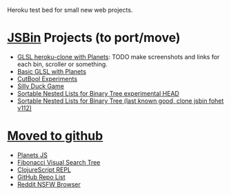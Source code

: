 Heroku test bed for small new web projects.

# [JSBin](http://jsbin.com/) Projects (to port/move)

 - [GLSL heroku-clone with Planets](http://jsbin.com/gefuv/edit): TODO make screenshots and links for each bin, scroller or something.
 - [Basic GLSL with Planets](http://jsbin.com/aCEcohi/edit)
 - [CutBool Experiments](http://jsbin.com/UfAnonA/edit)
 - [Silly Duck Game](http://jsbin.com/uCIGelO/edit)
 - [Sortable Nested Lists for Binary Tree experimental HEAD](http://jsbin.com/fohet/edit)
 - [Sortable Nested Lists for Binary Tree (last known good, clone jsbin fohet v112)](http://jsbin.com/larim/1/edit)

# [Moved to github](http://coffee-test-emh.herokuapp.com/)
 - [Planets JS](http://jsbin.com/ayemum/edit/)
 - [Fibonacci Visual Search Tree](http://jsbin.com/AneBATu/edit)
 - [ClojureScript REPL](http://jsbin.com/UcayUD/edit)
 - [GitHub Repo List](http://jsbin.com/OKiROPu/edit)
 - [Reddit NSFW Browser](http://jsbin.com/atokom/edit)
